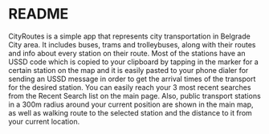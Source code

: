 # README #

CityRoutes is a simple app that represents city transportation in Belgrade City area. It includes buses, trams and trolleybuses, along with their routes and info about every station on their route. Most of the stations have an USSD code which is copied to your clipboard by tapping in the marker for a certain station on the map and it is easily pasted to your phone dialer for sending an USSD message in order to get the arrival times of the transport for the desired station. You can easily reach your 3 most recent searches from the Recent Search list on the main page. Also, public transport stations in a 300m radius around your current position are shown in the main map, as well as walking route to the selected station and the distance to it from your current location.
